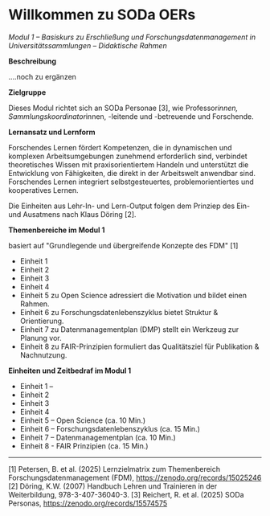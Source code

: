 <!--

author: Canan Hastik  und Rebekka Reichert
email:    
version:  v1
language: DE

icon:     https://raw.githubusercontent.com/chastik/Beratung_Dateityp_Bild/refs/heads/main/SODa-Logo_full.svg
link:     https://raw.githubusercontent.com/chastik/Beratung/refs/heads/main/soda.css

comment:  WissKi SODA OERs

-->

# Willkommen zu SODa OERs 

*Modul 1 – Basiskurs zu Erschließung und Forschungsdatenmanagement in Universitätssammlungen – Didaktische Rahmen*

**Beschreibung**

....noch zu ergänzen

**Zielgruppe**

Dieses Modul richtet sich an SODa Personae [3], wie Professor*innen, Sammlungskoordinator*innen, -leitende und -betreuende und Forschende.


**Lernansatz und Lernform**

Forschendes Lernen fördert Kompetenzen, die in dynamischen und komplexen Arbeitsumgebungen zunehmend erforderlich sind, verbindet theoretisches Wissen mit praxisorientiertem Handeln und unterstützt die Entwicklung von Fähigkeiten, die direkt in der Arbeitswelt anwendbar sind. Forschendes Lernen integriert selbstgesteuertes, problemorientiertes und kooperatives Lernen.

Die Einheiten aus Lehr-In- und Lern-Output folgen dem Prinziep des Ein- und Ausatmens nach Klaus Döring [2].

**Themenbereiche im Modul 1**

basiert auf "Grundlegende und übergreifende Konzepte des FDM" [1]
  
 - Einheit 1 
 - Einheit 2
 - Einheit 3
 - Einheit 4
 - Einheit 5 zu Open Science adressiert die Motivation und bildet einen Rahmen.
 - Einheit 6 zu Forschungsdatenlebenszyklus bietet Struktur & Orientierung.
 - Einheit 7 zu Datenmanagementplan (DMP) stellt ein Werkzeug zur Planung vor.
 - Einheit 8 zu FAIR-Prinzipien formuliert das Qualitätsziel für Publikation & Nachnutzung.

**Einheiten und Zeitbedraf im Modul 1**

- Einheit 1 –
- Einheit 2
- Einheit 3
- Einheit 4
- Einheit 5 – Open Science (ca. 10 Min.)
- Einheit 6 – Forschungsdatenlebenszyklus (ca. 15 Min.)
- Einheit 7 – Datenmanagementplan (ca. 10 Min.)
- Einheit 8 - FAIR Prinzipien (ca. 15 Min.)


______________________________________
[1] Petersen, B. et al. (2025) Lernzielmatrix zum Themenbereich Forschungsdatenmanagement (FDM), https://zenodo.org/records/15025246
[2] Döring, K.W. (2007) Handbuch Lehren und Trainieren in der Weiterbildung, 978-3-407-36040-3.
[3] Reichert, R. et al. (2025) SODa Personas, https://zenodo.org/records/15574575


